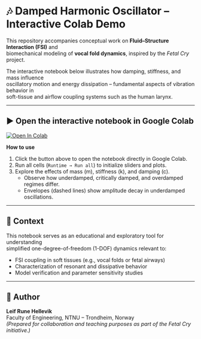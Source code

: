 # 🎶 Damped Harmonic Oscillator – Interactive Colab Demo

This repository accompanies conceptual work on **Fluid–Structure Interaction (FSI)** and  
biomechanical modeling of **vocal fold dynamics**, inspired by the *Fetal Cry* project.

The interactive notebook below illustrates how damping, stiffness, and mass influence  
oscillatory motion and energy dissipation – fundamental aspects of vibration behavior in  
soft-tissue and airflow coupling systems such as the human larynx.

---

## ▶️ Open the interactive notebook in Google Colab

[![Open In Colab](https://colab.research.google.com/assets/colab-badge.svg)](https://colab.research.google.com/github/lrhgit/fetalcry/blob/main/Damped_harmonic_oscillator.ipynb)

**How to use**
1. Click the button above to open the notebook directly in Google Colab.  
2. Run all cells (`Runtime → Run all`) to initialize sliders and plots.  
3. Explore the effects of mass (m), stiffness (k), and damping (c).  
   - Observe how underdamped, critically damped, and overdamped regimes differ.  
   - Envelopes (dashed lines) show amplitude decay in underdamped oscillations.  

---

## 🧩 Context

This notebook serves as an educational and exploratory tool for understanding  
simplified one-degree-of-freedom (1-DOF) dynamics relevant to:
- FSI coupling in soft tissues (e.g., vocal folds or fetal airways)
- Characterization of resonant and dissipative behavior
- Model verification and parameter sensitivity studies

---

## 👤 Author

**Leif Rune Hellevik**  
Faculty of Engineering, NTNU – Trondheim, Norway  
*(Prepared for collaboration and teaching purposes as part of the Fetal Cry initiative.)*



